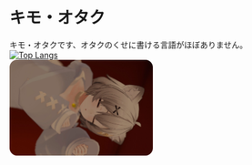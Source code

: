 # キモ・オタク
キモ・オタクです、オタクのくせに書ける言語がほぼありません。<br>
[![Top Langs](https://github-readme-stats.vercel.app/api/top-langs/?username=aatame3&layout=compact&theme=holi)](https://github.com/anuraghazra/github-readme-stats)<br>
<a href="https://aatame3.net"><img src=.\img.webp width="50%" height="50%"></a>
